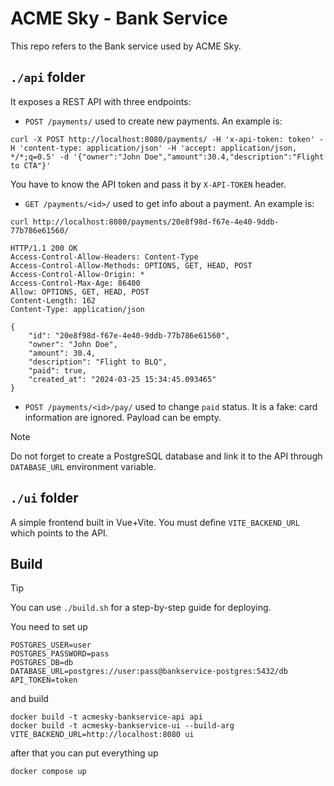 # ACME Sky - Bank Service

This repo refers to the Bank service used by ACME Sky.

## `./api` folder

It exposes a REST API with three endpoints:

- `POST /payments/` used to create new payments. An example is:

```
curl -X POST http://localhost:8080/payments/ -H 'x-api-token: token' -H 'content-type: application/json' -H 'accept: application/json, */*;q=0.5' -d '{"owner":"John Doe","amount":30.4,"description":"Flight to CTA"}'
```

You have to know the API token and pass it by `X-API-TOKEN` header.

- `GET /payments/<id>/` used to get info about a payment. An example is:

```
curl http://localhost:8080/payments/20e8f98d-f67e-4e40-9ddb-77b786e61560/

HTTP/1.1 200 OK
Access-Control-Allow-Headers: Content-Type
Access-Control-Allow-Methods: OPTIONS, GET, HEAD, POST
Access-Control-Allow-Origin: *
Access-Control-Max-Age: 86400
Allow: OPTIONS, GET, HEAD, POST
Content-Length: 162
Content-Type: application/json

{
    "id": "20e8f98d-f67e-4e40-9ddb-77b786e61560",
    "owner": "John Doe",
    "amount": 30.4,
    "description": "Flight to BLQ",
    "paid": true,
    "created_at": "2024-03-25 15:34:45.093465"
}
```

- `POST /payments/<id>/pay/` used to change `paid` status. It is a fake:
  card information are ignored. Payload can be empty.

> [!NOTE]
> Do not forget to create a PostgreSQL database and link it to the API through
> `DATABASE_URL` environment variable.

## `./ui` folder

A simple frontend built in Vue+Vite. You must define `VITE_BACKEND_URL` which
points to the API.

## Build

> [!TIP]
> You can use `./build.sh` for a step-by-step guide for deploying.

You need to set up

```
POSTGRES_USER=user
POSTGRES_PASSWORD=pass
POSTGRES_DB=db
DATABASE_URL=postgres://user:pass@bankservice-postgres:5432/db
API_TOKEN=token
```

and build

```
docker build -t acmesky-bankservice-api api
docker build -t acmesky-bankservice-ui --build-arg VITE_BACKEND_URL=http://localhost:8080 ui
```

after that you can put everything up

```
docker compose up
```
